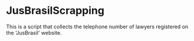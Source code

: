# JusBrasilScrapping
This is a script that collects the telephone number of lawyers registered on the 'JusBrasil' website.
